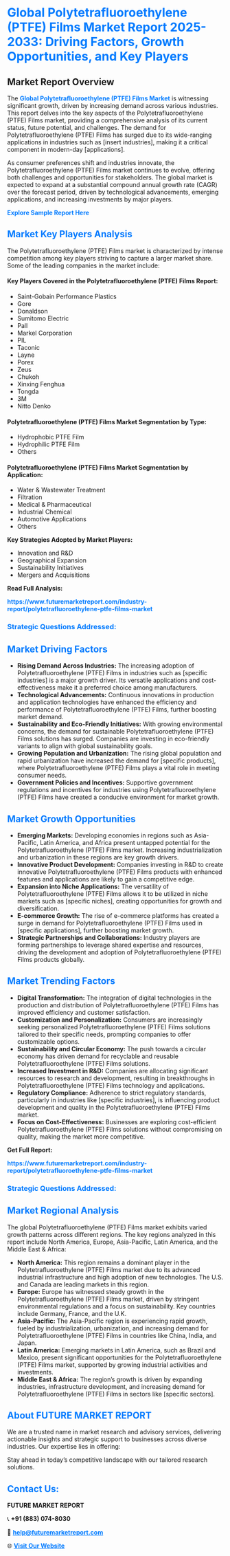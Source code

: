 <h1 style="color: #007BFF;">Global Polytetrafluoroethylene (PTFE) Films Market Report 2025-2033: Driving Factors, Growth Opportunities, and Key Players</h1>

<section id="overview">
<h2>Market Report Overview</h2>
<p>The <a href="https://www.futuremarketreport.com/industry-report/polytetrafluoroethylene-ptfe-films-market" style="color: #007BFF; text-decoration: none;"><strong>Global Polytetrafluoroethylene (PTFE) Films Market</strong></a> is witnessing significant growth, driven by increasing demand across various industries. This report delves into the key aspects of the Polytetrafluoroethylene (PTFE) Films market, providing a comprehensive analysis of its current status, future potential, and challenges. The demand for Polytetrafluoroethylene (PTFE) Films has surged due to its wide-ranging applications in industries such as [insert industries], making it a critical component in modern-day [applications].</p>
<p>As consumer preferences shift and industries innovate, the Polytetrafluoroethylene (PTFE) Films market continues to evolve, offering both challenges and opportunities for stakeholders. The global market is expected to expand at a substantial compound annual growth rate (CAGR) over the forecast period, driven by technological advancements, emerging applications, and increasing investments by major players.</p>
</section>

<section id="overview">
<p><a href="https://www.futuremarketreport.com/request-sample/reportId=108069" style="color: #007BFF; text-decoration: none;"><strong>Explore Sample Report Here</strong></a></p>
</section>

<section id="key-players">
<h2 style="color: #007BFF;">Market Key Players Analysis</h2>
<p>The Polytetrafluoroethylene (PTFE) Films market is characterized by intense competition among key players striving to capture a larger market share. Some of the leading companies in the market include:</p>
<h4>Key Players Covered in the Polytetrafluoroethylene (PTFE) Films Report:</h4>
<ul><li>Saint-Gobain Performance Plastics</li><li>Gore</li><li>Donaldson</li><li>Sumitomo Electric</li><li>Pall</li><li>Markel Corporation</li><li>PIL</li><li>Taconic</li><li>Layne</li><li>Porex</li><li>Zeus</li><li>Chukoh</li><li>Xinxing Fenghua</li><li>Tongda</li><li>3M</li><li>Nitto Denko</li></ul>
<h4>Polytetrafluoroethylene (PTFE) Films Market Segmentation by Type:</h4>
<ul><li>Hydrophobic PTFE Film</li><li>Hydrophilic PTFE Film</li><li>Others</li></ul>

<h4>Polytetrafluoroethylene (PTFE) Films Market Segmentation by Application:</h4>
<ul><li>Water &amp; Wastewater Treatment</li><li>Filtration</li><li>Medical &amp; Pharmaceutical</li><li>Industrial Chemical</li><li>Automotive Applications</li><li>Others</li></ul>
<p><strong>Key Strategies Adopted by Market Players:</strong></p>
<ul>
<li>Innovation and R&D</li>
<li>Geographical Expansion</li>
<li>Sustainability Initiatives</li>
<li>Mergers and Acquisitions</li>
</ul>
</section>

<section>
<p><strong>Read Full Analysis: </strong></p><a href="https://www.futuremarketreport.com/industry-report/polytetrafluoroethylene-ptfe-films-market" style="color: #007BFF; text-decoration: none;"><strong>https://www.futuremarketreport.com/industry-report/polytetrafluoroethylene-ptfe-films-market</strong></a>
<h3 style="color: #007BFF;">Strategic Questions Addressed:</h3>
</section>

<section id="driving-factors">
<h2 style="color: #007BFF;">Market Driving Factors</h2>
<ul>
<li><strong>Rising Demand Across Industries:</strong> The increasing adoption of Polytetrafluoroethylene (PTFE) Films in industries such as [specific industries] is a major growth driver. Its versatile applications and cost-effectiveness make it a preferred choice among manufacturers.</li>
<li><strong>Technological Advancements:</strong> Continuous innovations in production and application technologies have enhanced the efficiency and performance of Polytetrafluoroethylene (PTFE) Films, further boosting market demand.</li>
<li><strong>Sustainability and Eco-Friendly Initiatives:</strong> With growing environmental concerns, the demand for sustainable Polytetrafluoroethylene (PTFE) Films solutions has surged. Companies are investing in eco-friendly variants to align with global sustainability goals.</li>
<li><strong>Growing Population and Urbanization:</strong> The rising global population and rapid urbanization have increased the demand for [specific products], where Polytetrafluoroethylene (PTFE) Films plays a vital role in meeting consumer needs.</li>
<li><strong>Government Policies and Incentives:</strong> Supportive government regulations and incentives for industries using Polytetrafluoroethylene (PTFE) Films have created a conducive environment for market growth.</li>
</ul>
</section>

<section id="growth-opportunities">
<h2 style="color: #007BFF;">Market Growth Opportunities</h2>
<ul>
<li><strong>Emerging Markets:</strong> Developing economies in regions such as Asia-Pacific, Latin America, and Africa present untapped potential for the Polytetrafluoroethylene (PTFE) Films market. Increasing industrialization and urbanization in these regions are key growth drivers.</li>
<li><strong>Innovative Product Development:</strong> Companies investing in R&D to create innovative Polytetrafluoroethylene (PTFE) Films products with enhanced features and applications are likely to gain a competitive edge.</li>
<li><strong>Expansion into Niche Applications:</strong> The versatility of Polytetrafluoroethylene (PTFE) Films allows it to be utilized in niche markets such as [specific niches], creating opportunities for growth and diversification.</li>
<li><strong>E-commerce Growth:</strong> The rise of e-commerce platforms has created a surge in demand for Polytetrafluoroethylene (PTFE) Films used in [specific applications], further boosting market growth.</li>
<li><strong>Strategic Partnerships and Collaborations:</strong> Industry players are forming partnerships to leverage shared expertise and resources, driving the development and adoption of Polytetrafluoroethylene (PTFE) Films products globally.</li>
</ul>
</section>

<section id="trending-factors">
<h2 style="color: #007BFF;">Market Trending Factors</h2>
<ul>
<li><strong>Digital Transformation:</strong> The integration of digital technologies in the production and distribution of Polytetrafluoroethylene (PTFE) Films has improved efficiency and customer satisfaction.</li>
<li><strong>Customization and Personalization:</strong> Consumers are increasingly seeking personalized Polytetrafluoroethylene (PTFE) Films solutions tailored to their specific needs, prompting companies to offer customizable options.</li>
<li><strong>Sustainability and Circular Economy:</strong> The push towards a circular economy has driven demand for recyclable and reusable Polytetrafluoroethylene (PTFE) Films solutions.</li>
<li><strong>Increased Investment in R&D:</strong> Companies are allocating significant resources to research and development, resulting in breakthroughs in Polytetrafluoroethylene (PTFE) Films technology and applications.</li>
<li><strong>Regulatory Compliance:</strong> Adherence to strict regulatory standards, particularly in industries like [specific industries], is influencing product development and quality in the Polytetrafluoroethylene (PTFE) Films market.</li>
<li><strong>Focus on Cost-Effectiveness:</strong> Businesses are exploring cost-efficient Polytetrafluoroethylene (PTFE) Films solutions without compromising on quality, making the market more competitive.</li>
</ul>
</section>

<section>
<p><strong>Get Full Report: </strong></p><a href="https://www.futuremarketreport.com/industry-report/polytetrafluoroethylene-ptfe-films-market" style="color: #007BFF; text-decoration: none;"><strong>https://www.futuremarketreport.com/industry-report/polytetrafluoroethylene-ptfe-films-market</strong></a>
<h3 style="color: #007BFF;">Strategic Questions Addressed:</h3>
</section>


<section id="regional-analysis">
<h2 style="color: #007BFF;">Market Regional Analysis</h2>
<p>The global Polytetrafluoroethylene (PTFE) Films market exhibits varied growth patterns across different regions. The key regions analyzed in this report include North America, Europe, Asia-Pacific, Latin America, and the Middle East & Africa:</p>
<ul>
<li><strong>North America:</strong> This region remains a dominant player in the Polytetrafluoroethylene (PTFE) Films market due to its advanced industrial infrastructure and high adoption of new technologies. The U.S. and Canada are leading markets in this region.</li>
<li><strong>Europe:</strong> Europe has witnessed steady growth in the Polytetrafluoroethylene (PTFE) Films market, driven by stringent environmental regulations and a focus on sustainability. Key countries include Germany, France, and the U.K.</li>
<li><strong>Asia-Pacific:</strong> The Asia-Pacific region is experiencing rapid growth, fueled by industrialization, urbanization, and increasing demand for Polytetrafluoroethylene (PTFE) Films in countries like China, India, and Japan.</li>
<li><strong>Latin America:</strong> Emerging markets in Latin America, such as Brazil and Mexico, present significant opportunities for the Polytetrafluoroethylene (PTFE) Films market, supported by growing industrial activities and investments.</li>
<li><strong>Middle East & Africa:</strong> The region’s growth is driven by expanding industries, infrastructure development, and increasing demand for Polytetrafluoroethylene (PTFE) Films in sectors like [specific sectors].</li>
</ul>
</section>

<footer>
<h2 style="color: #007BFF;">About FUTURE MARKET REPORT</h2>
<p>We are a trusted name in market research and advisory services, delivering actionable insights and strategic support to businesses across diverse industries. Our expertise lies in offering:</p>

<p>Stay ahead in today’s competitive landscape with our tailored research solutions.</p>

<h2 style="color: #007BFF;">Contact Us:</h2>
<p><strong>FUTURE MARKET REPORT</strong></p>
<p>📞 <strong>+91 (883) 074-8030</strong></p>
<p>📧 <strong><a href="mailto:help@futuremarketreport.com" style="color: #007BFF;">help@futuremarketreport.com</a></strong></p>
<p>🌐 <strong><a href="https://www.futuremarketreport.com/" style="color: #007BFF;">Visit Our Website</a></strong></p>
</footer>